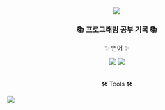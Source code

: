 <div align=center>
	<img src="https://capsule-render.vercel.app/api?type=wave&color=auto&height=300&section=header&text=HyeJI's%20GitHub&fontSize=90" />
</div>
<div align=center>
	<h3>📚 프로그래밍 공부 기록 📚</h3>
	<p>✨ 언어 ✨</p>
</div>
<div align="center">
	<img src="https://img.shields.io/badge/Java-007396?style=flat&logo=Conda-Forge&logoColor=white" />
 	<img src="https://img.shields.io/badge/Python-3776AB?style=flat&logo=Conda-Forge&logoColor=blue" />
	
</div>
<br>
<div align=center>
	<p>🛠 Tools 🛠</p>
</div>

<img src="https://github-readme-stats.vercel.app/api/top-langs/?username=hyejidaimma&layout=compact"><br><br>

